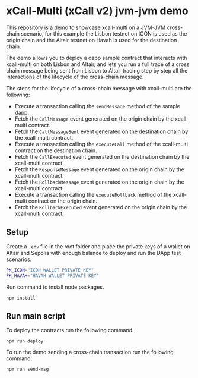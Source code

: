 # xCall-Multi (xCall v2) jvm-jvm demo

This repository is a demo to showcase xcall-multi on a JVM-JVM cross-chain scenario, for this example the Lisbon testnet on ICON is used as the origin chain and the Altair testnet on Havah is used for the destination chain.

The demo allows you to deploy a dapp sample contract that interacts with xcall-multi on both Lisbon and Altair, and lets you run a full trace of a cross chain message being sent from Lisbon to Altair tracing step by step all the interactions of the lifecycle of the cross-chain message.

The steps for the lifecycle of a cross-chain message with xcall-multi are the following:

* Execute a transaction calling the `sendMessage` method of the sample dapp.
* Fetch the `CallMessage` event generated on the origin chain by the xcall-multi contract.
* Fetch the `CallMessageSent` event generated on the destination chain by the xcall-multi contract.
* Execute a transaction calling the `executeCall` method of the xcall-multi contract on the destination chain.
* Fetch the `CallExecuted` event generated on the destination chain by the xcall-multi contract.
* Fetch the `ResponseMessage` event generated on the origin chain by the xcall-multi contract.
* Fetch the `RollbackMessage` event generated on the origin chain by the xcall-multi contract.
* Execute a transaction calling the `executeRollback` method of the xcall-multi contract on the origin chain.
* Fetch the `RollbackExecuted` event generated on the origin chain by the xcall-multi contract.

## Setup

Create a `.env` file in the root folder and place the private keys of a wallet on Altair and Sepolia with enough balance to deploy and run the DApp test scenarios.
```bash
PK_ICON="ICON WALLET PRIVATE KEY"
PK_HAVAH="HAVAH WALLET PRIVATE KEY"
```

Run command to install node packages.
```
npm install
```

## Run main script

To deploy the contracts run the following command.
```
npm run deploy
```

To run the demo sending a cross-chain transaction run the following command:
```
npm run send-msg
```
